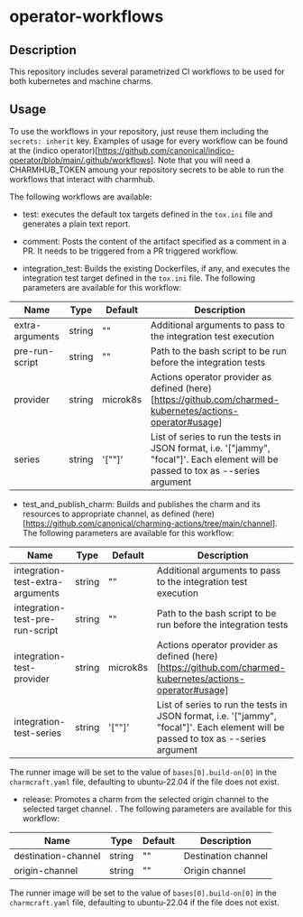 # operator-workflows

## Description

This repository includes several parametrized CI workflows to be used for both kubernetes and machine charms.

## Usage

To use the workflows in your repository, just reuse them including the `secrets: inherit` key. Examples of usage for every workflow can be found at the (indico operator)[https://github.com/canonical/indico-operator/blob/main/.github/workflows]. Note that you will need a CHARMHUB_TOKEN amoung your repository secrets to be able to run the workflows that interact with charmhub.

The following workflows are available:

* test: executes the default tox targets defined in the `tox.ini` file and generates a plain text report.

* comment: Posts the content of the artifact specified as a comment in a PR. It needs to be triggered from a PR triggered workflow.

* integration_test: Builds the existing Dockerfiles, if any, and executes the integration test target defined in the `tox.ini` file. The following parameters are available for this workflow:

| Name | Type | Default | Description |
|--------------------|----------|--------------------|-------------------|
| extra-arguments | string | "" | Additional arguments to pass to the integration test execution |
| pre-run-script | string | "" | Path to the bash script to be run before the integration tests |
| provider | string | microk8s | Actions operator provider as defined (here)[https://github.com/charmed-kubernetes/actions-operator#usage] |
| series | string | '[""]' | List of series to run the tests in JSON format, i.e. '["jammy", "focal"]'. Each element will be passed to tox as --series argument |


* test_and_publish_charm: Builds and publishes the charm and its resources to appropriate channel, as defined (here)[https://github.com/canonical/charming-actions/tree/main/channel].  The following parameters are available for this workflow:

| Name | Type | Default | Description |
|--------------------|----------|--------------------|-------------------|
| integration-test-extra-arguments | string | "" | Additional arguments to pass to the integration test execution |
| integration-test-pre-run-script | string | "" | Path to the bash script to be run before the integration tests |
| integration-test-provider | string | microk8s | Actions operator provider as defined (here)[https://github.com/charmed-kubernetes/actions-operator#usage] |
| integration-test-series | string | '[""]' | List of series to run the tests in JSON format, i.e. '["jammy", "focal"]'. Each element will be passed to tox as --series argument |

The runner image will be set to the value of `bases[0].build-on[0]` in the `charmcraft.yaml` file, defaulting to ubuntu-22.04 if the file does not exist.

* release: Promotes a charm from the selected origin channel to the selected target channel. . The following parameters are available for this workflow:

| Name | Type | Default | Description |
|--------------------|----------|--------------------|-------------------|
| destination-channel | string | "" | Destination channel |
| origin-channel | string | "" | Origin channel |

The runner image will be set to the value of `bases[0].build-on[0]` in the `charmcraft.yaml` file, defaulting to ubuntu-22.04 if the file does not exist.

